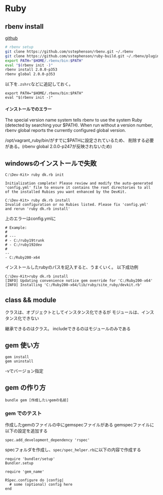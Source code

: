 # Ruby

## rbenv install

[github](https://github.com/sstephenson/rbenv)

```bash
# rbenv setup
git clone https://github.com/sstephenson/rbenv.git ~/.rbenv
git clone https://github.com/sstephenson/ruby-build.git ~/.rbenv/plugins/ruby-build
export PATH="$HOME/.rbenv/bin:$PATH"
eval "$(rbenv init -)"
rbenv install 2.0.0-p353
rbenv global 2.0.0-p353
```

以下を`.zshrc`などに追記しておく。  

```
export PATH="$HOME/.rbenv/bin:$PATH"
eval "$(rbenv init -)"
```

#### インストールでのエラー

The special version name system tells rbenv to use the system Ruby (detected by searching your $PATH).
When run without a version number, rbenv global reports the currently configured global version.

/opt/vagrant_ruby/bin/がすでに$PATHに設定されているため、
削除する必要がある。(rbenv global 2.0.0-p247が反映されないため)

## windowsのインストールで失敗


```
C:\Dev-Kit> ruby dk.rb init

Initialization complete! Please review and modify the auto-generated
'config.yml' file to ensure it contains the root directories to all
of the installed Rubies you want enhanced by the DevKit.

C:\Dev-Kit> ruby dk.rb install
Invalid configuration or no Rubies listed. Please fix 'config.yml'
and rerun 'ruby dk.rb install'
```

上のエラーはconfig.ymlに

```
# Example:
#
# ---
# - C:/ruby19trunk
# - C:/ruby192dev
#
--
- C:/Ruby200-x64
```

インストールしたrubyのパスを記入すると、うまくいく。
以下成功例

```
C:\Dev-Kit>ruby dk.rb install
[INFO] Updating convenience notice gem override for 'C:/Ruby200-x64'
[INFO] Installing 'C:/Ruby200-x64/lib/ruby/site_ruby/devkit.rb'
```


## class && module

クラスは、オブジェクトとしてインスタンス化できるが
モジュールは、インスタンス化できない

継承できるのはクラス。
includeできるのはモジュールのみである

## gem 使い方

```
gem install 
gem uninstall
```

-vでバージョン指定

## gem の作り方

```
bundle gem [作成したいgemの名前]
```

### gem でのテスト

作成したgemのファイルの中にgemspecファイルがある
gemspecファイルに以下の設定を追加する

```
spec.add_development_dependency 'rspec'
```

specフォルダを作成し、`spec/spec_helper.rb`に以下の内容で作成する

```
require 'bundler/setup'
Bundler.setup

require 'gem_name'

RSpec.configure do |config|
  # some (optional) config here
end
```









